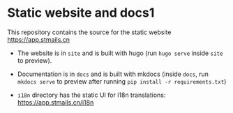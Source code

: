 # Static website and docs1

This repository contains the source for the static website https://app.stmails.cn

- The website is in `site` and is built with hugo (run `hugo serve` inside `site` to preview).

- Documentation is in `docs` and is built with mkdocs (inside `docs`, run `mkdocs serve` to preview after running `pip install -r requirements.txt`)


- `i18n` directory has the static UI for i18n translations: https://app.stmails.cn/i18n
